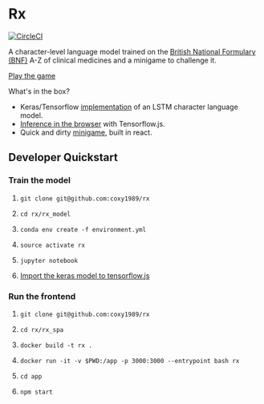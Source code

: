 # Rx

[![CircleCI](https://circleci.com/gh/coxy1989/rx.svg?style=svg)](https://circleci.com/gh/coxy1989/rx)

A character-level language model trained on the [British National Formulary (BNF)](https://bnf.nice.org.uk/) A-Z of clinical medicines and a minigame to challenge it.

[Play the game](https://rx.coxy1989.com)

What's in the box?

- Keras/Tensorflow [implementation](https://nbviewer.jupyter.org/github/coxy1989/rx/blob/master/rx_model/rx.ipynb) of an LSTM character language model.
- [Inference in the browser](https://github.com/coxy1989/rx/blob/master/rx_spa/src/model.js) with Tensorflow.js.
- Quick and dirty [minigame](https://rx.coxy1989.com), built in react.

## Developer Quickstart

### Train the model

1. `git clone git@github.com:coxy1989/rx`

2. `cd rx/rx_model` 

3. `conda env create -f environment.yml`

3. `source activate rx`

4. `jupyter notebook`

5. [Import the keras model to tensorflow.js](https://js.tensorflow.org/tutorials/import-keras.html)

### Run the frontend

1. `git clone git@github.com:coxy1989/rx`

2. `cd rx/rx_spa` 

3. `docker build -t rx .`

4. `docker run -it -v $PWD:/app -p 3000:3000 --entrypoint bash rx`

5. `cd app`

6. `npm start`


